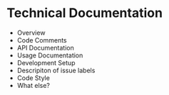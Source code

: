 # Technical Documentation

- Overview
- Code Comments
- API Documentation
- Usage Documentation
- Development Setup
- Descripiton of issue labels
- Code Style
- What else?
